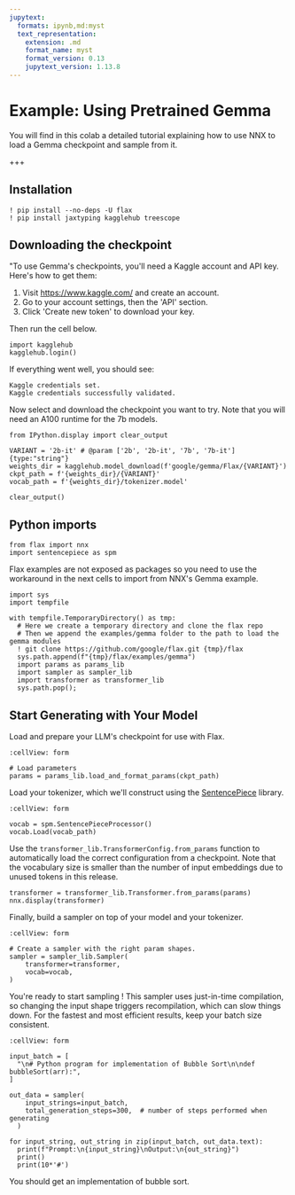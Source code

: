 ```yaml
---
jupytext:
  formats: ipynb,md:myst
  text_representation:
    extension: .md
    format_name: myst
    format_version: 0.13
    jupytext_version: 1.13.8
---
```


# Example: Using Pretrained Gemma

You will find in this colab a detailed tutorial explaining how to use NNX to load a Gemma checkpoint and sample from it.

+++

## Installation

```{code-cell} ipython3
! pip install --no-deps -U flax
! pip install jaxtyping kagglehub treescope
```

## Downloading the checkpoint

"To use Gemma's checkpoints, you'll need a Kaggle account and API key. Here's how to get them:

1. Visit https://www.kaggle.com/ and create an account.
2. Go to your account settings, then the 'API' section.
3. Click 'Create new token' to download your key.

Then run the cell below.

```{code-cell} ipython3
import kagglehub
kagglehub.login()
```

If everything went well, you should see:
```
Kaggle credentials set.
Kaggle credentials successfully validated.
```

Now select and download the checkpoint you want to try. Note that you will need an A100 runtime for the 7b models.

```{code-cell} ipython3
from IPython.display import clear_output

VARIANT = '2b-it' # @param ['2b', '2b-it', '7b', '7b-it'] {type:"string"}
weights_dir = kagglehub.model_download(f'google/gemma/Flax/{VARIANT}')
ckpt_path = f'{weights_dir}/{VARIANT}'
vocab_path = f'{weights_dir}/tokenizer.model'

clear_output()
```

## Python imports

```{code-cell} ipython3
from flax import nnx
import sentencepiece as spm
```

Flax examples are not exposed as packages so you need to use the workaround in the next cells to import from NNX's Gemma example.

```{code-cell} ipython3
import sys
import tempfile

with tempfile.TemporaryDirectory() as tmp:
  # Here we create a temporary directory and clone the flax repo
  # Then we append the examples/gemma folder to the path to load the gemma modules
  ! git clone https://github.com/google/flax.git {tmp}/flax
  sys.path.append(f"{tmp}/flax/examples/gemma")
  import params as params_lib
  import sampler as sampler_lib
  import transformer as transformer_lib
  sys.path.pop();
```

## Start Generating with Your Model

Load and prepare your LLM's checkpoint for use with Flax.

```{code-cell} ipython3
:cellView: form

# Load parameters
params = params_lib.load_and_format_params(ckpt_path)
```

Load your tokenizer, which we'll construct using the [SentencePiece](https://github.com/google/sentencepiece) library.

```{code-cell} ipython3
:cellView: form

vocab = spm.SentencePieceProcessor()
vocab.Load(vocab_path)
```

Use the `transformer_lib.TransformerConfig.from_params` function to automatically load the correct configuration from a checkpoint. Note that the vocabulary size is smaller than the number of input embeddings due to unused tokens in this release.

```{code-cell} ipython3
transformer = transformer_lib.Transformer.from_params(params)
nnx.display(transformer)
```

Finally, build a sampler on top of your model and your tokenizer.

```{code-cell} ipython3
:cellView: form

# Create a sampler with the right param shapes.
sampler = sampler_lib.Sampler(
    transformer=transformer,
    vocab=vocab,
)
```

You're ready to start sampling ! This sampler uses just-in-time compilation, so changing the input shape triggers recompilation, which can slow things down. For the fastest and most efficient results, keep your batch size consistent.

```{code-cell} ipython3
:cellView: form

input_batch = [
  "\n# Python program for implementation of Bubble Sort\n\ndef bubbleSort(arr):",
]

out_data = sampler(
    input_strings=input_batch,
    total_generation_steps=300,  # number of steps performed when generating
  )

for input_string, out_string in zip(input_batch, out_data.text):
  print(f"Prompt:\n{input_string}\nOutput:\n{out_string}")
  print()
  print(10*'#')
```

You should get an implementation of bubble sort.
